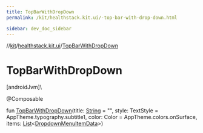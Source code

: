 ```yaml
---
title: TopBarWithDropDown
permalink: /kit/healthstack.kit.ui/-top-bar-with-drop-down.html

sidebar: dev_doc_sidebar
---
```

//[kit](../../index.html)/[healthstack.kit.ui](index.html)/[TopBarWithDropDown](-top-bar-with-drop-down.html)



# TopBarWithDropDown



[androidJvm]\




@Composable



fun [TopBarWithDropDown](-top-bar-with-drop-down.html)(title: [String](https://kotlinlang.org/api/latest/jvm/stdlib/kotlin/-string/index.html) = &quot;&quot;, style: TextStyle = AppTheme.typography.subtitle1, color: Color = AppTheme.colors.onSurface, items: [List](https://kotlinlang.org/api/latest/jvm/stdlib/kotlin.collections/-list/index.html)&lt;[DropdownMenuItemData](-dropdown-menu-item-data/index.html)&gt;)




